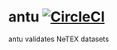 
# antu [![CircleCI](https://circleci.com/gh/entur/antu/tree/master.svg?style=svg)](https://circleci.com/gh/entur/antu/tree/master)

antu validates NeTEX datasets

